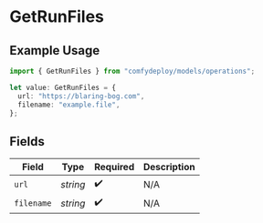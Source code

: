 # GetRunFiles

## Example Usage

```typescript
import { GetRunFiles } from "comfydeploy/models/operations";

let value: GetRunFiles = {
  url: "https://blaring-bog.com",
  filename: "example.file",
};
```

## Fields

| Field              | Type               | Required           | Description        |
| ------------------ | ------------------ | ------------------ | ------------------ |
| `url`              | *string*           | :heavy_check_mark: | N/A                |
| `filename`         | *string*           | :heavy_check_mark: | N/A                |